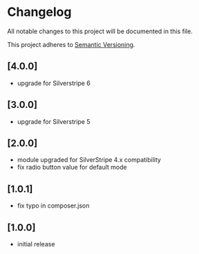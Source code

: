 # Changelog

All notable changes to this project will be documented in this file.

This project adheres to [Semantic Versioning](http://semver.org/).

## [4.0.0]

* upgrade for Silverstripe 6

## [3.0.0]

* upgrade for Silverstripe 5

## [2.0.0]

* module upgraded for SilverStripe 4.x compatibility
* fix radio button value for default mode

## [1.0.1]

* fix typo in composer.json

## [1.0.0]

* initial release
